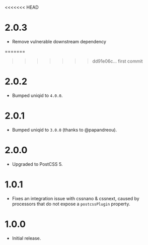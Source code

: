 <<<<<<< HEAD
# 2.0.3

* Remove vulnerable downstream dependency

=======
>>>>>>> dd91e06c... first commit
# 2.0.2

* Bumped uniqid to `4.0.0`.

# 2.0.1

* Bumped uniqid to `3.0.0` (thanks to @papandreou).

# 2.0.0

* Upgraded to PostCSS 5.

# 1.0.1

* Fixes an integration issue with cssnano & cssnext, caused by processors that
  do not expose a `postcssPlugin` property.

# 1.0.0

* Initial release.
